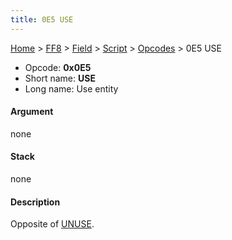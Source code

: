 ```yaml
---
title: 0E5 USE
---
```


[Home](Main%20Page.md) > [FF8](FF8.md) > [Field](FF8/Field.md) > [Script](FF8/Field/Script.md) > [Opcodes](FF8/Field/Script/Opcodes.md) > 0E5 USE

-   Opcode: **0x0E5**
-   Short name: **USE**
-   Long name: Use entity

#### Argument

none

#### Stack

none

#### Description

Opposite of [UNUSE][].

  [UNUSE]: 01A%20UNUSE.md "wikilink"
